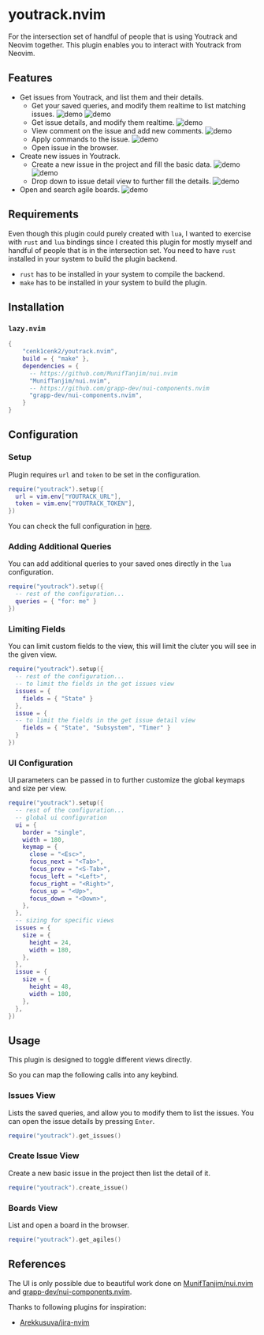 # youtrack.nvim

For the intersection set of handful of people that is using Youtrack and Neovim together. This plugin enables you to interact with Youtrack from Neovim.

## Features

- Get issues from Youtrack, and list them and their details.
  - Get your saved queries, and modify them realtime to list matching issues. ![demo](./media/swappy-20240914_000532.png) ![demo](./media/swappy-20240914_000634.png)
  - Get issue details, and modify them realtime. ![demo](./media/swappy-20240914_000705.png)
  - View comment on the issue and add new comments. ![demo](./media/swappy-20240914_000730.png)
  - Apply commands to the issue. ![demo](./media/swappy-20240914_000749.png)
  - Open issue in the browser.
- Create new issues in Youtrack.
  - Create a new issue in the project and fill the basic data. ![demo](./media/swappy-20240915_155805.png) ![demo](./media/swappy-20240915_155825.png)
  - Drop down to issue detail view to further fill the details. ![demo](./media/swappy-20240915_155833.png)
- Open and search agile boards. ![demo](./media/swappy-20240915_162015.png)

## Requirements

Even though this plugin could purely created with `lua`, I wanted to exercise with `rust` and `lua` bindings since I created this plugin for mostly myself and handful of people that is in the intersection set. You need to have `rust` installed in your system to build the plugin backend.

- `rust` has to be installed in your system to compile the backend.
- `make` has to be installed in your system to build the plugin.

## Installation

### `lazy.nvim`

```lua
{
    "cenk1cenk2/youtrack.nvim",
    build = { "make" },
    dependencies = {
      -- https://github.com/MunifTanjim/nui.nvim
      "MunifTanjim/nui.nvim",
      -- https://github.com/grapp-dev/nui-components.nvim
      "grapp-dev/nui-components.nvim",
    }
}
```

## Configuration

### Setup

Plugin requires `url` and `token` to be set in the configuration.

```lua
require("youtrack").setup({
  url = vim.env["YOUTRACK_URL"],
  token = vim.env["YOUTRACK_TOKEN"],
})
```

You can check the full configuration in [here](https://github.com/cenk1cenk2/youtrack.nvim/blob/main/lua/youtrack/config.lua).

### Adding Additional Queries

You can add additional queries to your saved ones directly in the `lua` configuration.

```lua
require("youtrack").setup({
  -- rest of the configuration...
  queries = { "for: me" }
})
```

### Limiting Fields

You can limit custom fields to the view, this will limit the cluter you will see in the given view.

```lua
require("youtrack").setup({
  -- rest of the configuration...
  -- to limit the fields in the get issues view
  issues = {
    fields = { "State" }
  },
  issue = {
  -- to limit the fields in the get issue detail view
    fields = { "State", "Subsystem", "Timer" }
  }
})
```

### UI Configuration

UI parameters can be passed in to further customize the global keymaps and size per view.

```lua
require("youtrack").setup({
  -- rest of the configuration...
  -- global ui configuration
  ui = {
    border = "single",
    width = 180,
    keymap = {
      close = "<Esc>",
      focus_next = "<Tab>",
      focus_prev = "<S-Tab>",
      focus_left = "<Left>",
      focus_right = "<Right>",
      focus_up = "<Up>",
      focus_down = "<Down>",
    },
  },
  -- sizing for specific views
  issues = {
    size = {
      height = 24,
      width = 180,
    },
  },
  issue = {
    size = {
      height = 48,
      width = 180,
    },
  },
})
```

## Usage

This plugin is designed to toggle different views directly.

So you can map the following calls into any keybind.

### Issues View

Lists the saved queries, and allow you to modify them to list the issues. You can open the issue details by pressing `Enter`.

```lua
require("youtrack").get_issues()
```

### Create Issue View

Create a new basic issue in the project then list the detail of it.

```lua
require("youtrack").create_issue()
```

### Boards View

List and open a board in the browser.

```lua
require("youtrack").get_agiles()
```

## References

The UI is only possible due to beautiful work done on [MunifTanjim/nui.nvim](https://github.com/MunifTanjim/nui.nvim) and [grapp-dev/nui-components.nvim](https://github.com/grapp-dev/nui-components.nvim).

Thanks to following plugins for inspiration:

- [Arekkusuva/jira-nvim](https://github.com/Arekkusuva/jira-nvim)
